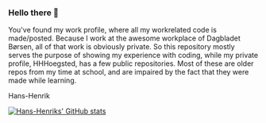 ### Hello there 👋

You've found my work profile, where all my workrelated code is made/posted. Because I work at the awesome workplace of Dagbladet Børsen, all of that work is obviously private. So this repository mostly serves the purpose of showing my experience with coding, while my private profile, HHHoegsted, has a few public repositories. Most of these are older repos from my time at school, and are impaired by the fact that they were made while learning.

Hans-Henrik

[![Hans-Henriks' GitHub stats](https://github-readme-stats.vercel.app/api?username=hahoBorsen&theme=cobalt)](https://github.com/anuraghazra/github-readme-stats)

<!--
**hahoBorsen/hahoBorsen** is a ✨ _special_ ✨ repository because its `README.md` (this file) appears on your GitHub profile.

Here are some ideas to get you started:

- 🔭 I’m currently working on ...
- 🌱 I’m currently learning ...
- 👯 I’m looking to collaborate on ...
- 🤔 I’m looking for help with ...
- 💬 Ask me about ...
- 📫 How to reach me: ...
- 😄 Pronouns: ...
- ⚡ Fun fact: ...
-->
